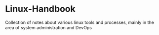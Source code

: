 # Linux-Handbook
Collection of notes about various linux tools and processes, mainly in the area of system administration and DevOps
